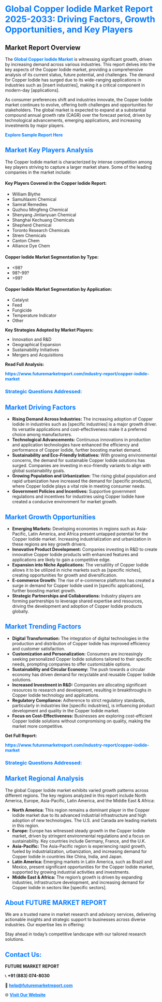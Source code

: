<h1 style="color: #007BFF;">Global Copper Iodide Market Report 2025-2033: Driving Factors, Growth Opportunities, and Key Players</h1>

<section id="overview">
<h2>Market Report Overview</h2>
<p>The <a href="https://www.futuremarketreport.com/industry-report/copper-iodide-market" style="color: #007BFF; text-decoration: none;"><strong>Global Copper Iodide Market</strong></a> is witnessing significant growth, driven by increasing demand across various industries. This report delves into the key aspects of the Copper Iodide market, providing a comprehensive analysis of its current status, future potential, and challenges. The demand for Copper Iodide has surged due to its wide-ranging applications in industries such as [insert industries], making it a critical component in modern-day [applications].</p>
<p>As consumer preferences shift and industries innovate, the Copper Iodide market continues to evolve, offering both challenges and opportunities for stakeholders. The global market is expected to expand at a substantial compound annual growth rate (CAGR) over the forecast period, driven by technological advancements, emerging applications, and increasing investments by major players.</p>
</section>

<section id="overview">
<p><a href="https://www.futuremarketreport.com/request-sample/reportId=92758" style="color: #007BFF; text-decoration: none;"><strong>Explore Sample Report Here</strong></a></p>
</section>

<section id="key-players">
<h2 style="color: #007BFF;">Market Key Players Analysis</h2>
<p>The Copper Iodide market is characterized by intense competition among key players striving to capture a larger market share. Some of the leading companies in the market include:</p>
<h4>Key Players Covered in the Copper Iodide Report:</h4>
<ul><li>William Blythe</li><li>Samuhlaxmi Chemical</li><li>Samrat Remedies</li><li>Quzhou Mingfeng Chemical</li><li>Shenyang Jintianyuan Chemical</li><li>Shanghai Kechuang Chemicals</li><li>Shepherd Chemical</li><li>Toronto Research Chemicals</li><li>Strem Chemicals</li><li>Canton Chem</li><li>Alliance Dye Chem</li></ul>
<h4>Copper Iodide Market Segmentation by Type:</h4>
<ul><li>&lt;98?</li><li>98?-99?</li><li>&gt;99?</li></ul>

<h4>Copper Iodide Market Segmentation by Application:</h4>
<ul><li>Catalyst</li><li>Feed</li><li>Fungicide</li><li>Temperature Indicator</li><li>Other</li></ul>
<p><strong>Key Strategies Adopted by Market Players:</strong></p>
<ul>
<li>Innovation and R&D</li>
<li>Geographical Expansion</li>
<li>Sustainability Initiatives</li>
<li>Mergers and Acquisitions</li>
</ul>
</section>

<section>
<p><strong>Read Full Analysis: </strong></p><a href="https://www.futuremarketreport.com/industry-report/copper-iodide-market" style="color: #007BFF; text-decoration: none;"><strong>https://www.futuremarketreport.com/industry-report/copper-iodide-market</strong></a>
<h3 style="color: #007BFF;">Strategic Questions Addressed:</h3>
</section>

<section id="driving-factors">
<h2 style="color: #007BFF;">Market Driving Factors</h2>
<ul>
<li><strong>Rising Demand Across Industries:</strong> The increasing adoption of Copper Iodide in industries such as [specific industries] is a major growth driver. Its versatile applications and cost-effectiveness make it a preferred choice among manufacturers.</li>
<li><strong>Technological Advancements:</strong> Continuous innovations in production and application technologies have enhanced the efficiency and performance of Copper Iodide, further boosting market demand.</li>
<li><strong>Sustainability and Eco-Friendly Initiatives:</strong> With growing environmental concerns, the demand for sustainable Copper Iodide solutions has surged. Companies are investing in eco-friendly variants to align with global sustainability goals.</li>
<li><strong>Growing Population and Urbanization:</strong> The rising global population and rapid urbanization have increased the demand for [specific products], where Copper Iodide plays a vital role in meeting consumer needs.</li>
<li><strong>Government Policies and Incentives:</strong> Supportive government regulations and incentives for industries using Copper Iodide have created a conducive environment for market growth.</li>
</ul>
</section>

<section id="growth-opportunities">
<h2 style="color: #007BFF;">Market Growth Opportunities</h2>
<ul>
<li><strong>Emerging Markets:</strong> Developing economies in regions such as Asia-Pacific, Latin America, and Africa present untapped potential for the Copper Iodide market. Increasing industrialization and urbanization in these regions are key growth drivers.</li>
<li><strong>Innovative Product Development:</strong> Companies investing in R&D to create innovative Copper Iodide products with enhanced features and applications are likely to gain a competitive edge.</li>
<li><strong>Expansion into Niche Applications:</strong> The versatility of Copper Iodide allows it to be utilized in niche markets such as [specific niches], creating opportunities for growth and diversification.</li>
<li><strong>E-commerce Growth:</strong> The rise of e-commerce platforms has created a surge in demand for Copper Iodide used in [specific applications], further boosting market growth.</li>
<li><strong>Strategic Partnerships and Collaborations:</strong> Industry players are forming partnerships to leverage shared expertise and resources, driving the development and adoption of Copper Iodide products globally.</li>
</ul>
</section>

<section id="trending-factors">
<h2 style="color: #007BFF;">Market Trending Factors</h2>
<ul>
<li><strong>Digital Transformation:</strong> The integration of digital technologies in the production and distribution of Copper Iodide has improved efficiency and customer satisfaction.</li>
<li><strong>Customization and Personalization:</strong> Consumers are increasingly seeking personalized Copper Iodide solutions tailored to their specific needs, prompting companies to offer customizable options.</li>
<li><strong>Sustainability and Circular Economy:</strong> The push towards a circular economy has driven demand for recyclable and reusable Copper Iodide solutions.</li>
<li><strong>Increased Investment in R&D:</strong> Companies are allocating significant resources to research and development, resulting in breakthroughs in Copper Iodide technology and applications.</li>
<li><strong>Regulatory Compliance:</strong> Adherence to strict regulatory standards, particularly in industries like [specific industries], is influencing product development and quality in the Copper Iodide market.</li>
<li><strong>Focus on Cost-Effectiveness:</strong> Businesses are exploring cost-efficient Copper Iodide solutions without compromising on quality, making the market more competitive.</li>
</ul>
</section>

<section>
<p><strong>Get Full Report: </strong></p><a href="https://www.futuremarketreport.com/industry-report/copper-iodide-market" style="color: #007BFF; text-decoration: none;"><strong>https://www.futuremarketreport.com/industry-report/copper-iodide-market</strong></a>
<h3 style="color: #007BFF;">Strategic Questions Addressed:</h3>
</section>


<section id="regional-analysis">
<h2 style="color: #007BFF;">Market Regional Analysis</h2>
<p>The global Copper Iodide market exhibits varied growth patterns across different regions. The key regions analyzed in this report include North America, Europe, Asia-Pacific, Latin America, and the Middle East & Africa:</p>
<ul>
<li><strong>North America:</strong> This region remains a dominant player in the Copper Iodide market due to its advanced industrial infrastructure and high adoption of new technologies. The U.S. and Canada are leading markets in this region.</li>
<li><strong>Europe:</strong> Europe has witnessed steady growth in the Copper Iodide market, driven by stringent environmental regulations and a focus on sustainability. Key countries include Germany, France, and the U.K.</li>
<li><strong>Asia-Pacific:</strong> The Asia-Pacific region is experiencing rapid growth, fueled by industrialization, urbanization, and increasing demand for Copper Iodide in countries like China, India, and Japan.</li>
<li><strong>Latin America:</strong> Emerging markets in Latin America, such as Brazil and Mexico, present significant opportunities for the Copper Iodide market, supported by growing industrial activities and investments.</li>
<li><strong>Middle East & Africa:</strong> The region’s growth is driven by expanding industries, infrastructure development, and increasing demand for Copper Iodide in sectors like [specific sectors].</li>
</ul>
</section>

<footer>
<h2 style="color: #007BFF;">About FUTURE MARKET REPORT</h2>
<p>We are a trusted name in market research and advisory services, delivering actionable insights and strategic support to businesses across diverse industries. Our expertise lies in offering:</p>

<p>Stay ahead in today’s competitive landscape with our tailored research solutions.</p>

<h2 style="color: #007BFF;">Contact Us:</h2>
<p><strong>FUTURE MARKET REPORT</strong></p>
<p>📞 <strong>+91 (883) 074-8030</strong></p>
<p>📧 <strong><a href="mailto:help@futuremarketreport.com" style="color: #007BFF;">help@futuremarketreport.com</a></strong></p>
<p>🌐 <strong><a href="https://www.futuremarketreport.com/" style="color: #007BFF;">Visit Our Website</a></strong></p>
</footer>